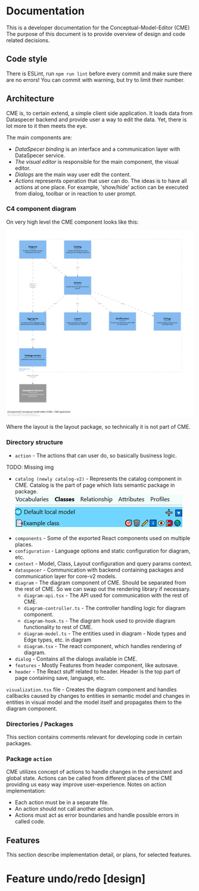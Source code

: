 # Documentation
This is a developer documentation for the Conceptual-Model-Editor (CME)
The purpose of this document is to provide overview of design and code related decisions.

## Code style
There is ESLint, run `npm run lint` before every commit and make sure there are no errors!
You can commit with warning, but try to limit their number.

## Architecture
CME is, to certain extend, a simple client side application.
It loads data from Dataspecer backend and provide user a way to edit the data.
Yet, there is lot more to it then meets the eye.

The main components are:
- *DataSpecer binding* is an interface and a communication layer with DataSpecer service.
- *The visual editor* is responsible for the main component, the visual editor.
- *Dialogs* are the main way user edit the content.
- *Actions* represents operation that user can do.
  The ideas is to have all actions at one place.
  For example, 'show/hide' action can be executed from dialog, toolbar or in reaction to user prompt.

### C4 component diagram
On very high level the CME component looks like this:

![img_6.png](images/c4-component-diagram-cme.png)

Where the layout is the layout package, so technically it is not part of CME.

### Directory structure

- `action` - The actions that can user do, so basically business logic.

TODO: Missing img

- `catalog (newly catalog-v2)` - Represents the catalog component in CME. Catalog is the part of page which lists semantic package in package. ![img_6.png](images/catalog.png)
- `components` - Some of the exported React components used on multiple places.
- `configuration` - Language options and static configuration for diagram, etc.
- `context` - Model, Class, Layout configuration and query params context.
- `dataspecer` - Communication with backend containing packages and communication layer for core-v2 models.
- `diagram` - The diagram component of CME. Should be separated from the rest of CME. So we can swap out the rendering library if necessary.
  - `diagram-api.tsx` - The API used for communication with the rest of CME.
  - `diagram-controller.ts` - The controller handling logic for diagram component.
  - `diagram-hook.ts` - The diagram hook used to provide diagram functionality to rest of CME.
  - `diagram-model.ts` - The entities used in diagram - Node types and Edge types, etc. in diagram
  - `diagram.tsx` - The react component, which handles rendering of diagram.
- `dialog` - Contains all the dialogs available in CME.
- `features` - Mostly Features from header component, like autosave.
- `header` - The React stuff related to header. Header is the top part of page containing save, language, etc.

`visualization.tsx` file - Creates the diagram component and handles callbacks caused by changes to entities in semantic model and changes in entities in visual model and the model itself and propagates them to the diagram component.

### Directories / Packages
This section contains comments relevant for developing code in certain packages.

### Package `action`
CME utilizes concept of actions to handle changes in the persistent and global state.
Actions can be called from different places of the CME providing us easy way improve user-experience.
Notes on action implementation:
- Each action must be in a separate file.
- An action should not call another action.
- Actions must act as error boundaries and handle possible errors in called code.

## Features
This section describe implementation detail, or plans, for selected features.

# Feature undo/redo [design]
